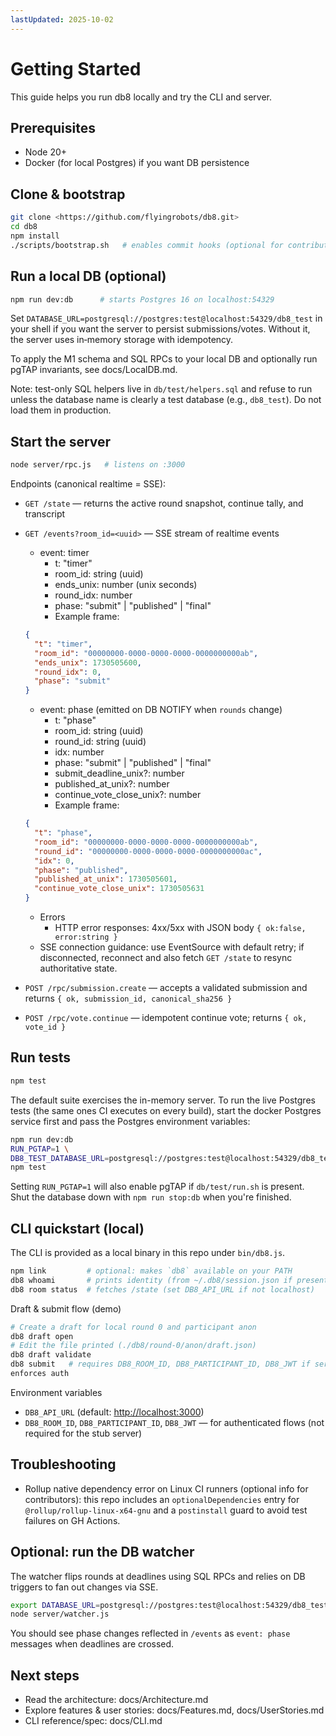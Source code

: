 ```yaml
---
lastUpdated: 2025-10-02
---
```


# Getting Started

This guide helps you run db8 locally and try the CLI and server.

## Prerequisites

- Node 20+
- Docker (for local Postgres) if you want DB persistence

## Clone & bootstrap

```bash
git clone <https://github.com/flyingrobots/db8.git>
cd db8
npm install
./scripts/bootstrap.sh   # enables commit hooks (optional for contributors)
```

## Run a local DB (optional)

```bash
npm run dev:db      # starts Postgres 16 on localhost:54329
```

Set `DATABASE_URL=postgresql://postgres:test@localhost:54329/db8_test`
in your shell
if you want the server to persist submissions/votes. Without it, the server uses
in‑memory storage with idempotency.

To apply the M1 schema and SQL RPCs to your local DB and optionally run pgTAP
invariants, see docs/LocalDB.md.

Note: test-only SQL helpers live in `db/test/helpers.sql` and refuse to run
unless the database name is clearly a test database (e.g., `db8_test`). Do not
load them in production.

## Start the server

```bash
node server/rpc.js   # listens on :3000
```

Endpoints (canonical realtime = SSE):

- `GET /state` — returns the active round snapshot, continue tally, and transcript
- `GET /events?room_id=<uuid>` — SSE stream of realtime events
  - event: timer
    - t: "timer"
    - room_id: string (uuid)
    - ends_unix: number (unix seconds)
    - round_idx: number
    - phase: "submit" | "published" | "final"
    - Example frame:

  ```json
  {
    "t": "timer",
    "room_id": "00000000-0000-0000-0000-0000000000ab",
    "ends_unix": 1730505600,
    "round_idx": 0,
    "phase": "submit"
  }
  ```

  - event: phase (emitted on DB NOTIFY when `rounds` change)
    - t: "phase"
    - room_id: string (uuid)
    - round_id: string (uuid)
    - idx: number
    - phase: "submit" | "published" | "final"
    - submit_deadline_unix?: number
    - published_at_unix?: number
    - continue_vote_close_unix?: number
    - Example frame:

  ```json
  {
    "t": "phase",
    "room_id": "00000000-0000-0000-0000-0000000000ab",
    "round_id": "00000000-0000-0000-0000-0000000000ac",
    "idx": 0,
    "phase": "published",
    "published_at_unix": 1730505601,
    "continue_vote_close_unix": 1730505631
  }
  ```

  - Errors
    - HTTP error responses: 4xx/5xx with JSON body `{ ok:false, error:string }`
  - SSE connection guidance: use EventSource with default retry;
    if disconnected, reconnect and also fetch `GET /state` to resync
    authoritative state.

- `POST /rpc/submission.create` — accepts a validated submission and returns `{
ok, submission_id, canonical_sha256 }`
- `POST /rpc/vote.continue` — idempotent continue vote; returns `{ ok, vote_id
}`

## Run tests

```bash
npm test
```

The default suite exercises the in-memory server. To run the live Postgres tests
(the same ones CI executes on every build), start the docker Postgres service
first and pass the Postgres environment variables:

```bash
npm run dev:db
RUN_PGTAP=1 \
DB8_TEST_DATABASE_URL=postgresql://postgres:test@localhost:54329/db8_test \
npm test
```

Setting `RUN_PGTAP=1` will also enable pgTAP if `db/test/run.sh` is present.
Shut the database down with `npm run stop:db` when you're finished.

## CLI quickstart (local)

The CLI is provided as a local binary in this repo under `bin/db8.js`.

```bash
npm link         # optional: makes `db8` available on your PATH
db8 whoami       # prints identity (from ~/.db8/session.json if present)
db8 room status  # fetches /state (set DB8_API_URL if not localhost)
```

Draft & submit flow (demo)

```bash
# Create a draft for local round 0 and participant anon
db8 draft open
# Edit the file printed (./db8/round-0/anon/draft.json)
db8 draft validate
db8 submit   # requires DB8_ROOM_ID, DB8_PARTICIPANT_ID, DB8_JWT if server
enforces auth
```

Environment variables

- `DB8_API_URL` (default: <http://localhost:3000>)
- `DB8_ROOM_ID`, `DB8_PARTICIPANT_ID`, `DB8_JWT` — for authenticated flows (not
  required for the stub server)

## Troubleshooting

- Rollup native dependency error on Linux CI runners (optional info for
  contributors): this repo includes an `optionalDependencies` entry for
  `@rollup/rollup-linux-x64-gnu` and a `postinstall` guard to avoid test
  failures on GH Actions.

## Optional: run the DB watcher

The watcher flips rounds at deadlines using SQL RPCs and relies on DB triggers
to fan out changes via SSE.

```bash
export DATABASE_URL=postgresql://postgres:test@localhost:54329/db8_test
node server/watcher.js
```

You should see phase changes reflected in `/events` as `event: phase` messages
when deadlines are crossed.

## Next steps

- Read the architecture: docs/Architecture.md
- Explore features & user stories: docs/Features.md, docs/UserStories.md
- CLI reference/spec: docs/CLI.md
